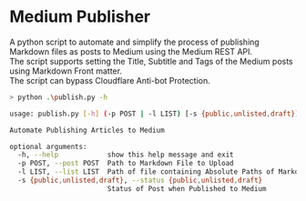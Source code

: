 # Medium Publisher

A python script to automate and simplify the process of publishing Markdown files as posts to Medium using the Medium REST API.  
The script supports setting the Title, Subtitle and Tags of the Medium posts using Markdown Front matter.  
The script can bypass Cloudflare Anti-bot Protection.

```bash
> python .\publish.py -h

usage: publish.py [-h] (-p POST | -l LIST) [-s {public,unlisted,draft}]

Automate Publishing Articles to Medium

optional arguments:
  -h, --help            show this help message and exit
  -p POST, --post POST  Path to Markdown File to Upload
  -l LIST, --list LIST  Path of file containing Absolute Paths of Markdown files to Upload
  -s {public,unlisted,draft}, --status {public,unlisted,draft}
                        Status of Post when Published to Medium
```
